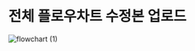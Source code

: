 # 전체 플로우차트 수정본 업로드
![flowchart (1)](https://user-images.githubusercontent.com/70262005/110423727-ed799880-80e4-11eb-814e-031599e4a024.png)
